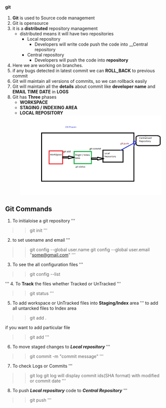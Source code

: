 #### git 

1. __Git__ is used to Source code management
2. Git is opensource
3. it is a __distributed__ repository management
    * distributed means it will have two repositories
        * Local repository
            * Developers will write  code push the code into __Central repository
        * Central repository
            * Developers will push the code into __repository__
4. Here we are working on branches.
5. if any bugs detected in latest commit we can __ROLL_BACK__ to previous commit 
6. Git will maintain all versions of commits, so we can rollback easily
7. Git will maintain all the __details__ about commit like __developer name__ and __EMAIL__ __TIME__ __DATE__ in __LOGS__
8. Git has __Three__ phases
    * __WORKSPACE__
    * __STAGING / INDEXING AREA__
    * __LOCAL REPOSITORY__
    ![preview](./images/git_phases.png)


##  Git Commands 
1. To initialoise a git repository
'''
>> git init
'''
2. to set usename and email
'''
>> git config --global user.name <user name>
>> git config --global user.email "some@gmail.com"
'''
3. To see the all configuration files 
'''
>> git config --list

'''
4. To __Track__ the files whether Tracked or UnTracked
'''
>> git status
'''

5. To add workspace or UnTracked files into __Staging/Index__ area
'''
to add all untarcked files to Index area
>> git add .  

if you want to add particular file
>> git add <file>
'''

6. To move staged changes to __*Local repository*__
'''
>> git commit -m "commit message"
'''
7. To check Logs or Commits
'''
>> git log
git log will display commit ids(SHA format) with modified or commit date
'''
8. To push __*Local repository*__ code to __*Central Repository*__
'''
>> git push 
'''
